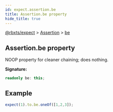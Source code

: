 ```yaml
---
id: expect.assertion.be
title: Assertion.be property
hide_title: true
---
```


[@rbxts/expect](./expect.md) &gt; [Assertion](./expect.assertion.md) &gt; [be](./expect.assertion.be.md)

## Assertion.be property

NOOP property for cleaner chaining; does nothing.

**Signature:**

```typescript
readonly be: this;
```

## Example


```ts
expect(1).to.be.oneOf([1,2,3]);
```
